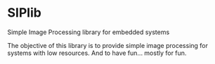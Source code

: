 # SIPlib
Simple Image Processing library for embedded systems

The objective of this library is to provide simple image processing for systems with low resources.
And to have fun... mostly for fun.
